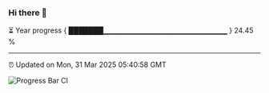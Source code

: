 ### Hi there 👋

⏳ Year progress { ███████▁▁▁▁▁▁▁▁▁▁▁▁▁▁▁▁▁▁▁▁▁▁▁ } 24.45 %

---

⏰ Updated on Mon, 31 Mar 2025 05:40:58 GMT

![Progress Bar CI](https://github.com/IshwaranRudhara/GIT-ACTION/workflows/Progress%20Bar%20CI/badge.svg)
